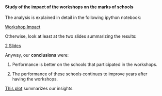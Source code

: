 #### Study of the impact of the workshops on the marks of schools

The analysis is explained in detail in the following ipython notebook:

[Workshop Impact](Workshop_Impact.ipynb)

Otherwise, look at least at the two slides summarizing the results:

[2 Slides](School_Performance_after_WS.ppt)

Anyway, our **conclusions** were:

1) Performance is better on the schools that participated in the workshops.

2) The performance of these schools continues to improve years after having the workshops.

[This plot](Regression_Performance_years_after_WS.pdf) summarizes our insights.
